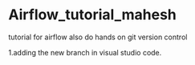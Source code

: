 # Airflow_tutorial_mahesh
tutorial for airflow
also do hands on git version control

1.adding the new branch in visual studio code.
